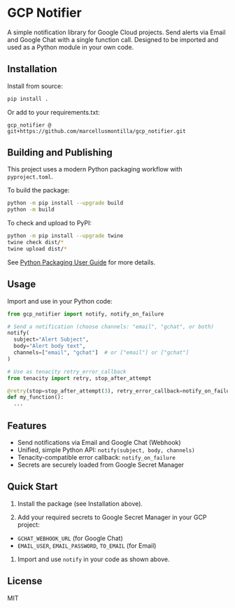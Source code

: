 
# GCP Notifier

A simple notification library for Google Cloud projects. Send alerts via Email and Google Chat with a single function call. Designed to be imported and used as a Python module in your own code.

## Installation

Install from source:

```sh
pip install .
```

Or add to your requirements.txt:

```text
gcp_notifier @ git+https://github.com/marcellusmontilla/gcp_notifier.git
```

## Building and Publishing

This project uses a modern Python packaging workflow with `pyproject.toml`.

To build the package:

```sh
python -m pip install --upgrade build
python -m build
```

To check and upload to PyPI:

```sh
python -m pip install --upgrade twine
twine check dist/*
twine upload dist/*
```

See [Python Packaging User Guide](https://packaging.python.org/en/latest/tutorials/packaging-projects/) for more details.

## Usage

Import and use in your Python code:

```python
from gcp_notifier import notify, notify_on_failure

# Send a notification (choose channels: "email", "gchat", or both)
notify(
  subject="Alert Subject",
  body="Alert body text",
  channels=["email", "gchat"]  # or ["email"] or ["gchat"]
)

# Use as tenacity retry_error_callback
from tenacity import retry, stop_after_attempt

@retry(stop=stop_after_attempt(3), retry_error_callback=notify_on_failure)
def my_function():
  ...
```

## Features

- Send notifications via Email and Google Chat (Webhook)
- Unified, simple Python API: `notify(subject, body, channels)`
- Tenacity-compatible error callback: `notify_on_failure`
- Secrets are securely loaded from Google Secret Manager

## Quick Start

1. Install the package (see Installation above).

1. Add your required secrets to Google Secret Manager in your GCP project:

- `GCHAT_WEBHOOK_URL` (for Google Chat)
- `EMAIL_USER`, `EMAIL_PASSWORD`, `TO_EMAIL` (for Email)

1. Import and use `notify` in your code as shown above.

## License

MIT
